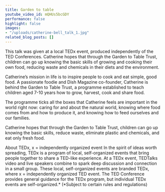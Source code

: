 ```yaml
---
title: Garden to table
youtube_video_id: mQHUs5bcGDY
performance: false
highlight: false
images:
- "/uploads/catherine-bell_talk_1.jpg"
related_blog_posts: []
---
```


This talk was given at a local TEDx event, produced independently of the TED Conferences. Catherine hopes that through the Garden to Table Trust, children can go up knowing the basic skills of growing and cooking their own food, reducing waste and chemicals in their diets and the environment.

Catherine’s mission in life is to inspire people to cook and eat simple, good food. A passionate foodie and Dish Magazine co-founder, Catherine is behind the Garden to Table Trust, a programme established to teach children aged 7-10 years how to grow, harvest, cook and share food.

The programme ticks all the boxes that Catherine feels are important in the world right now: caring for and about the natural world, knowing where food comes from and how to produce it, and knowing how to feed ourselves and our families.

Catherine hopes that through the Garden to Table Trust, children can go up knowing the basic skills, reduce waste, eliminate plastic and chemicals, and eat only fresh food.

About TEDx, x = independently organized event In the spirit of ideas worth spreading, TEDx is a program of local, self-organized events that bring people together to share a TED-like experience. At a TEDx event, TEDTalks video and live speakers combine to spark deep discussion and connection in a small group. These local, self-organized events are branded TEDx, where x = independently organized TED event. The TED Conference provides general guidance for the TEDx program, but individual TEDx events are self-organized.* (*Subject to certain rules and regulations)
